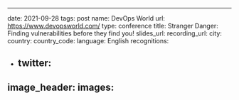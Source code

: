 ---
date: 2021-09-28
tags: post
name: DevOps World
url: https://www.devopsworld.com/
type: conference
title: Stranger Danger: Finding vulnerabilities before they find you!
slides_url: 
recording_url: 
city: 
country: 
country_code: 
language: English
recognitions:
  - twitter:
    - 
image_header: 
images:
  - 
